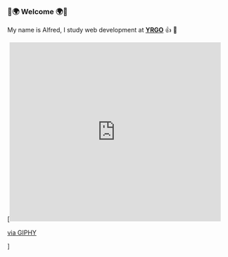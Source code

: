 ### :dizzy::earth_africa: Welcome :earth_africa::dizzy:

My name is Alfred, I study web development at [**YRGO**](https://www.yrgo.se/utbildningar/webbutvecklare/ "YRGO") :+1: :seedling: 

[<iframe src="https://giphy.com/embed/fMi9BKABSEF7G" width="480" height="408" frameBorder="0" class="giphy-embed" allowFullScreen></iframe><p><a href="https://giphy.com/gifs/high-person-five-fMi9BKABSEF7G">via GIPHY</a></p>] 
